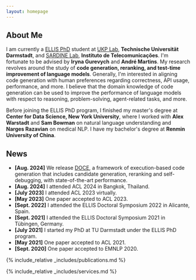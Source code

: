 ```yaml
---
layout: homepage
---
```


## About Me

I am currently a [ELLIS PhD](https://ellis.eu/phd-postdoc) student at [UKP Lab](https://www.ukp.tu-darmstadt.de/), **Technische Universität Darmstadt**, and [SARDINE Lab](https://sardine-lab.github.io/), **Instituto de Telecomunicações**. I'm fortunate to be advised by **Iryna Gurevych** and **André Martins**. My research revolves around the study of **code generation, reranking, and test-time improvement of language models**. Generally, I'm interested in aligning code generation with human preferences regarding correctness, API usage, performance, and more. I believe that the domain knowledge of code generation can be used to improve the performance of language models with respect to reasoning, problem-solving, agent-related tasks, and more.

Before joining the ELLIS PhD program, I finished my master's degree at **Center for Data Science, New York University**, where I worked with **Alex Warstadt** and **Sam Bowman** on natural language understanding and **Narges Razavian** on medical NLP. I have my bachelor's degree at **Renmin University of China**.

## News

- **[Aug. 2024]** We release [DOCE](https://www.arxiv.org/abs/2408.13745), a framework of execution-based code generation that includes candidate generation, reranking and self-debugging, with state-of-the-art performance.
- **[Aug. 2024]** I attended ACL 2024 in Bangkok, Thailand.
- **[July 2023]** I attended ACL 2023 virtually.
- **[May 2023]** One paper accepted to ACL 2023.
- **[Sept. 2022]** I attended the ELLIS Doctoral Symposium 2022 in Alicante, Spain.
- **[Sept. 2021]** I attended the ELLIS Doctoral Symposium 2021 in Tübingen, Germany.
- **[July 2021]** I started my PhD at TU Darmstadt under the ELLIS PhD program.
- **[May 2021]** One paper accepted to ACL 2021.
- **[Sept. 2020]** One paper accepted to EMNLP 2020.

{% include_relative _includes/publications.md %}

{% include_relative _includes/services.md %}
